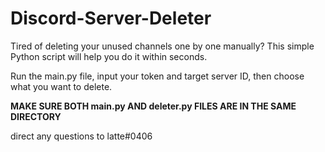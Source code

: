 # Discord-Server-Deleter
Tired of deleting your unused channels one by one manually? This simple Python script will help you do it within seconds.

Run the main.py file, input your token and target server ID, then choose what you want to delete.

**MAKE SURE BOTH main.py AND deleter.py FILES ARE IN THE SAME DIRECTORY**

direct any questions to latte#0406
